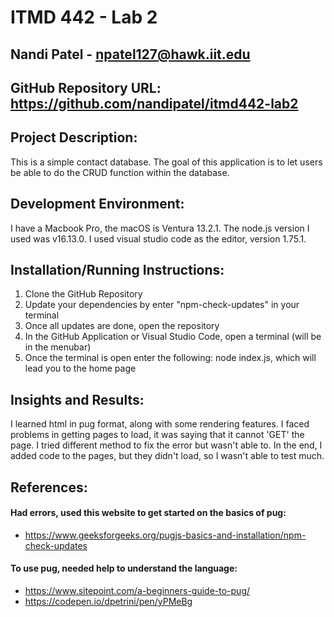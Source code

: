 # ITMD 442 - Lab 2

## Nandi Patel - npatel127@hawk.iit.edu

## GitHub Repository URL: https://github.com/nandipatel/itmd442-lab2

## Project Description:
This is a simple contact database. The goal of this application is to let users be able to do the CRUD function within the database.

## Development Environment:
I have a Macbook Pro, the macOS is Ventura 13.2.1. The node.js version I used was v16.13.0. I used visual studio code as the editor, version 1.75.1.

## Installation/Running Instructions:
1. Clone the GitHub Repository
2. Update your dependencies by enter "npm-check-updates" in your terminal
3. Once all updates are done, open the repository
4. In the GitHub Application or Visual Studio Code, open a terminal (will be in the menubar)
5. Once the terminal is open enter the following: node index.js, which will lead you to the home page

## Insights and Results:
I learned html in pug format, along with some rendering features. I faced problems in getting pages to load, it was saying that it cannot 'GET' the page. I tried different method to fix the error but wasn't able to. In the end, I added code to the pages, but they didn't load, so I wasn't able to test much. 

## References:
#### Had errors, used this website to get started on the basics of pug: 
- https://www.geeksforgeeks.org/pugjs-basics-and-installation/npm-check-updates

#### To use pug, needed help to understand the language: 
- https://www.sitepoint.com/a-beginners-guide-to-pug/
- https://codepen.io/dpetrini/pen/yPMeBg

